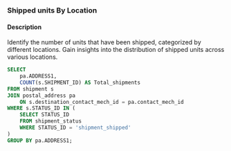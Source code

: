 ### Shipped units By Location

#### Description
Identify the number of units that have been shipped, categorized by different locations. Gain insights into the distribution of shipped units across various locations.

```sql
SELECT 
    pa.ADDRESS1, 
    COUNT(s.SHIPMENT_ID) AS Total_shipments
FROM shipment s
JOIN postal_address pa 
    ON s.destination_contact_mech_id = pa.contact_mech_id 
WHERE s.STATUS_ID IN (
    SELECT STATUS_ID 
    FROM shipment_status 
    WHERE STATUS_ID = 'shipment_shipped'
)
GROUP BY pa.ADDRESS1;
```
